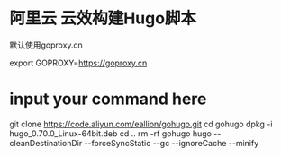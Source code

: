 # 阿里云 云效构建Hugo脚本

默认使用goproxy.cn

export GOPROXY=https://goproxy.cn
# input your command here
git clone https://code.aliyun.com/eallion/gohugo.git
cd gohugo
dpkg -i hugo_0.70.0_Linux-64bit.deb
cd ..
rm -rf gohugo
hugo --cleanDestinationDir --forceSyncStatic --gc --ignoreCache --minify